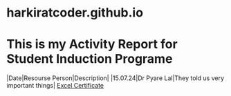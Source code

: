 # harkiratcoder.github.io
# This is my Activity Report for  Student Induction Programe 
|Date|Resourse Person|Description|
|15.07.24|Dr Pyare Lal|They told us very important things| 
[Excel Certificate]( IMG_2838.jpeg)
